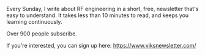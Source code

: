 Every Sunday, I write about RF engineering in a short, free, newsletter that's easy to understand. It takes less than 10 minutes to read, and keeps you learning continuously.

Over 900 people subscribe.

If you're interested, you can sign up here:
https://www.viksnewsletter.com/